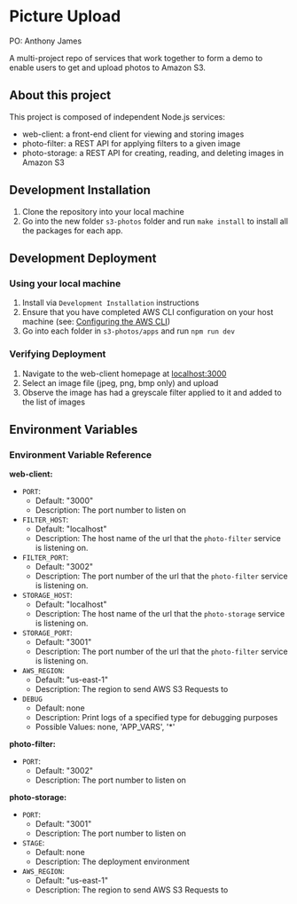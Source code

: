 
Picture Upload
===================

PO: Anthony James

A multi-project repo of services that work together to form a demo to enable users to get and upload photos to Amazon S3.

## About this project
This project is composed of independent Node.js services:
- web-client: a front-end client for viewing and storing images
- photo-filter: a REST API for applying filters to a given image
- photo-storage: a REST API for creating, reading, and deleting images in Amazon S3


## Development Installation
1. Clone the repository into your local machine
1. Go into the new folder `s3-photos` folder and run `make install` to install all the packages for each app.

## Development Deployment

### Using your local machine
1. Install via `Development Installation` instructions
1. Ensure that you have completed AWS CLI configuration on your host machine (see: [Configuring the AWS CLI](http://docs.aws.amazon.com/cli/latest/userguide/cli-chap-getting-started.html))
1. Go into each folder in `s3-photos/apps` and run `npm run dev`

### Verifying Deployment
1. Navigate to the web-client homepage at [localhost:3000](localhost:3000)
2. Select an image file (jpeg, png, bmp only) and upload
3. Observe the image has had a greyscale filter applied to it and added to the list of images

## Environment Variables
### Environment Variable Reference

**web-client:**
- `PORT`:
  - Default: "3000"
  - Description: The port number to listen on
- `FILTER_HOST`:
  - Default: "localhost"
  - Description: The host name of the url that the `photo-filter` service is listening on.
- `FILTER_PORT`:
  - Default: "3002"
  - Description: The port number of the url that the `photo-filter` service is listening on.
- `STORAGE_HOST`:
  - Default: "localhost"
  - Description: The host name of the url that the `photo-storage` service is listening on.
- `STORAGE_PORT`:
  - Default: "3001"
  - Description: The port number of the url that the `photo-filter` service is listening on.
- `AWS_REGION`:
  - Default: "us-east-1"
  - Description: The region to send AWS S3 Requests to
- `DEBUG`
  - Default: none
  - Description: Print logs of a specified type for debugging purposes
  - Possible Values: none, 'APP_VARS', '*'

**photo-filter:**
- `PORT`:
  - Default: "3002"
  - Description: The port number to listen on

**photo-storage:**
- `PORT`:
  - Default: "3001"
  - Description: The port number to listen on
- `STAGE`:
  - Default: none
  - Description: The deployment environment
- `AWS_REGION`:
  - Default: "us-east-1"
  - Description: The region to send AWS S3 Requests to